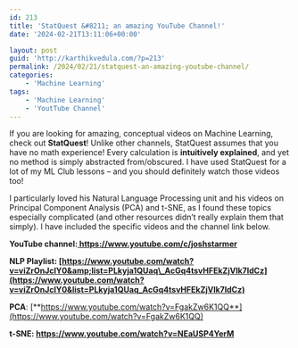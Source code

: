 ```yaml
---
id: 213
title: 'StatQuest &#8211; an amazing YouTube Channel!'
date: '2024-02-21T13:11:06+00:00'

layout: post
guid: 'http://karthikvedula.com/?p=213'
permalink: /2024/02/21/statquest-an-amazing-youtube-channel/
categories:
    - 'Machine Learning'
tags:
    - 'Machine Learning'
    - 'YoutTube Channel'
---
```


If you are looking for amazing, conceptual videos on Machine Learning, check out **StatQuest**! Unlike other channels, StatQuest assumes that you have no math experience! Every calculation is **intuitively explained**, and yet no method is simply abstracted from/obscured. I have used StatQuest for a lot of my ML Club lessons – and you should definitely watch those videos too!

I particularly loved his Natural Language Processing unit and his videos on Principal Component Analysis (PCA) and t-SNE, as I found these topics especially complicated (and other resources didn’t really explain them that simply). I have included the specific videos and the channel link below.

**YouTube channel:[ ](< https://www.youtube.com/c/joshstarme>)<https://www.youtube.com/c/joshstarmer>**

**NLP Playlist: [https://www.youtube.com/watch?v=viZrOnJclY0&amp;list=PLkyja1QUaq\_AcGq4tsvHFEkZjVlk7ldCz](https://www.youtube.com/watch?v=viZrOnJclY0&list=PLkyja1QUaq_AcGq4tsvHFEkZjVlk7ldCz)**

**PCA**: [**https://www.youtube.com/watch?v=FgakZw6K1QQ**](https://www.youtube.com/watch?v=FgakZw6K1QQ)

**t-SNE: <https://www.youtube.com/watch?v=NEaUSP4YerM>**
